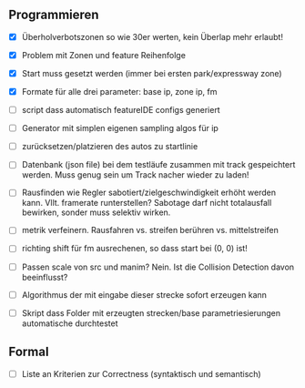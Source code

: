 ## Programmieren ##
- [x] Überholverbotszonen so wie 30er werten, kein Überlap mehr erlaubt! 
- [x] Problem mit Zonen und feature Reihenfolge
- [x] Start muss gesetzt werden (immer bei ersten park/expressway zone)
- [x] Formate für alle drei parameter: base ip, zone ip, fm
- [ ] script dass automatisch featureIDE configs generiert
- [ ] Generator mit simplen eigenen sampling algos für ip
- [ ] zurücksetzen/platzieren des autos zu startlinie
- [ ] Datenbank (json file) bei dem testläufe zusammen mit track gespeichtert werden. Muss genug sein um Track nacher wieder zu laden!
- [ ] Rausfinden wie Regler sabotiert/zielgeschwindigkeit erhöht werden kann. Vllt. framerate runterstellen? Sabotage darf nicht totalausfall bewirken, sonder muss selektiv wirken.
- [ ] metrik verfeinern. Rausfahren vs. streifen berühren vs. mittelstreifen
- [ ] richting shift für fm ausrechenen, so dass start bei (0, 0) ist!
- [ ] Passen scale von src und manim? Nein. Ist die Collision Detection davon beeinflusst?

- [ ] Algorithmus der mit eingabe dieser strecke sofort erzeugen kann
- [ ] Skript dass Folder mit erzeugten strecken/base parametriesierungen automatische durchtestet


## Formal ##

- [ ] Liste an Kriterien zur Correctness (syntaktisch und semantisch)
